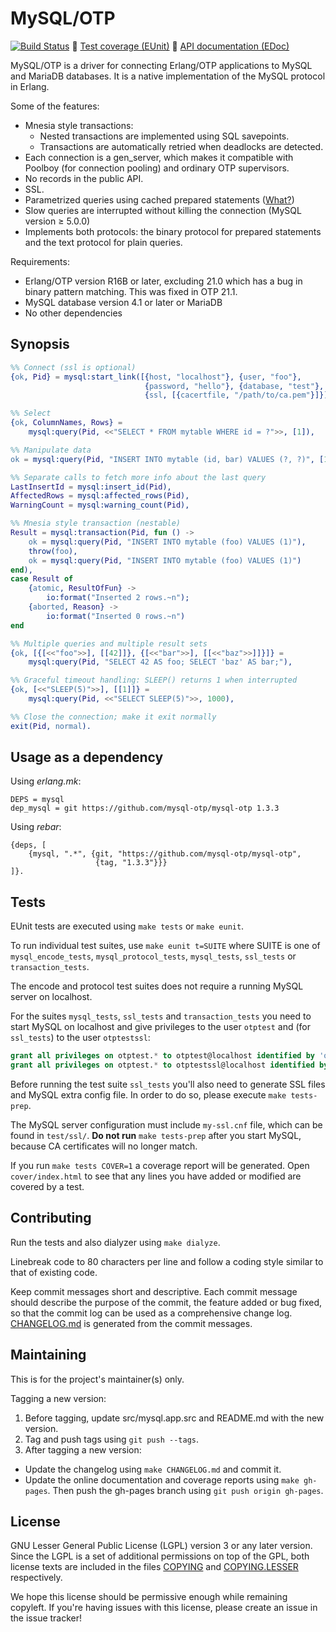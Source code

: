 MySQL/OTP
=========

[![Build Status](https://travis-ci.org/mysql-otp/mysql-otp.svg?branch=master)](https://travis-ci.org/mysql-otp/mysql-otp)
 :link: [Test coverage (EUnit)](//mysql-otp.github.io/mysql-otp/eunit.html)
 :link: [API documentation (EDoc)](//mysql-otp.github.io/mysql-otp/index.html)

MySQL/OTP is a driver for connecting Erlang/OTP applications to MySQL and
MariaDB databases. It is a native implementation of the MySQL protocol in
Erlang.

Some of the features:

* Mnesia style transactions:
  * Nested transactions are implemented using SQL savepoints.
  * Transactions are automatically retried when deadlocks are detected.
* Each connection is a gen_server, which makes it compatible with Poolboy (for
  connection pooling) and ordinary OTP supervisors.
* No records in the public API.
* SSL.
* Parametrized queries using cached prepared statements
  ([What?](https://github.com/mysql-otp/mysql-otp/wiki/Parametrized-queries-using-cached-prepared-statements))
* Slow queries are interrupted without killing the connection (MySQL version
  ≥ 5.0.0)
* Implements both protocols: the binary protocol for prepared statements and
  the text protocol for plain queries.

Requirements:

* Erlang/OTP version R16B or later, excluding 21.0 which has a bug in binary
  pattern matching. This was fixed in OTP 21.1.
* MySQL database version 4.1 or later or MariaDB
* No other dependencies

Synopsis
--------

```Erlang
%% Connect (ssl is optional)
{ok, Pid} = mysql:start_link([{host, "localhost"}, {user, "foo"},
                              {password, "hello"}, {database, "test"},
                              {ssl, [{cacertfile, "/path/to/ca.pem"}]}]),

%% Select
{ok, ColumnNames, Rows} =
    mysql:query(Pid, <<"SELECT * FROM mytable WHERE id = ?">>, [1]),

%% Manipulate data
ok = mysql:query(Pid, "INSERT INTO mytable (id, bar) VALUES (?, ?)", [1, 42]),

%% Separate calls to fetch more info about the last query
LastInsertId = mysql:insert_id(Pid),
AffectedRows = mysql:affected_rows(Pid),
WarningCount = mysql:warning_count(Pid),

%% Mnesia style transaction (nestable)
Result = mysql:transaction(Pid, fun () ->
    ok = mysql:query(Pid, "INSERT INTO mytable (foo) VALUES (1)"),
    throw(foo),
    ok = mysql:query(Pid, "INSERT INTO mytable (foo) VALUES (1)")
end),
case Result of
    {atomic, ResultOfFun} ->
        io:format("Inserted 2 rows.~n");
    {aborted, Reason} ->
        io:format("Inserted 0 rows.~n")
end

%% Multiple queries and multiple result sets
{ok, [{[<<"foo">>], [[42]]}, {[<<"bar">>], [[<<"baz">>]]}]} =
    mysql:query(Pid, "SELECT 42 AS foo; SELECT 'baz' AS bar;"),

%% Graceful timeout handling: SLEEP() returns 1 when interrupted
{ok, [<<"SLEEP(5)">>], [[1]]} =
    mysql:query(Pid, <<"SELECT SLEEP(5)">>, 1000),

%% Close the connection; make it exit normally
exit(Pid, normal).
```

Usage as a dependency
---------------------

Using *erlang.mk*:

    DEPS = mysql
    dep_mysql = git https://github.com/mysql-otp/mysql-otp 1.3.3

Using *rebar*:

    {deps, [
        {mysql, ".*", {git, "https://github.com/mysql-otp/mysql-otp",
                       {tag, "1.3.3"}}}
    ]}.

Tests
-----

EUnit tests are executed using `make tests` or `make eunit`.

To run individual test suites, use `make eunit t=SUITE` where SUITE is one of
`mysql_encode_tests`, `mysql_protocol_tests`, `mysql_tests`, `ssl_tests` or
`transaction_tests`.

The encode and protocol test suites does not require a
running MySQL server on localhost.

For the suites `mysql_tests`, `ssl_tests` and `transaction_tests` you need to
start MySQL on localhost and give privileges to the user `otptest` and (for
`ssl_tests`) to the user `otptestssl`:

```SQL
grant all privileges on otptest.* to otptest@localhost identified by 'otptest';
grant all privileges on otptest.* to otptestssl@localhost identified by 'otptestssl' require ssl;
```

Before running the test suite `ssl_tests` you'll also need to generate SSL files
and MySQL extra config file. In order to do so, please execute `make tests-prep`.

The MySQL server configuration must include `my-ssl.cnf` file,
which can be found in `test/ssl/`.
**Do not run** `make tests-prep` after you start MySQL,
because CA certificates will no longer match.

If you run `make tests COVER=1` a coverage report will be generated. Open
`cover/index.html` to see that any lines you have added or modified are covered
by a test.

Contributing
------------

Run the tests and also dialyzer using `make dialyze`.

Linebreak code to 80 characters per line and follow a coding style similar to
that of existing code.

Keep commit messages short and descriptive. Each commit message should describe
the purpose of the commit, the feature added or bug fixed, so that the commit
log can be used as a comprehensive change log. [CHANGELOG.md](CHANGELOG.md) is
generated from the commit messages.

Maintaining
-----------

This is for the project's maintainer(s) only.

Tagging a new version:

1. Before tagging, update src/mysql.app.src and README.md with the new version.
2. Tag and push tags using `git push --tags`.
3. After tagging a new version:
  * Update the changelog using `make CHANGELOG.md` and commit it.
  * Update the online documentation and coverage reports using `make gh-pages`.
    Then push the gh-pages branch using `git push origin gh-pages`.

License
-------

GNU Lesser General Public License (LGPL) version 3 or any later version.
Since the LGPL is a set of additional permissions on top of the GPL, both
license texts are included in the files [COPYING](COPYING) and
[COPYING.LESSER](COPYING.LESSER) respectively.

We hope this license should be permissive enough while remaining copyleft. If
you're having issues with this license, please create an issue in the issue
tracker!
